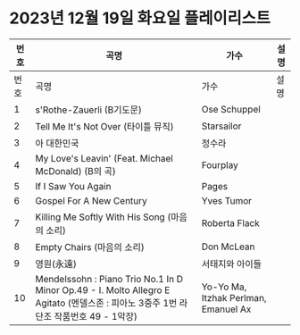 # 2023년 12월 19일 화요일 플레이리스트

| 번호 | 곡명 | 가수 | 설명 |
|------|------|------|------|
| 번호 | 곡명 | 가수 | 설명 |
| 1 | s'Rothe-Zauerli (B기도문) | Ose Schuppel |  |
| 2 | Tell Me It's Not Over (타이틀 뮤직) | Starsailor |  |
| 3 | 아 대한민국 | 정수라 |  |
| 4 | My Love's Leavin' (Feat. Michael McDonald) (B의 곡) | Fourplay |  |
| 5 | If I Saw You Again | Pages |  |
| 6 | Gospel For A New Century | Yves Tumor |  |
| 7 | Killing Me Softly With His Song (마음의 소리) | Roberta Flack |  |
| 8 | Empty Chairs (마음의 소리) | Don McLean |  |
| 9 | 영원(永遠) | 서태지와 아이들 |  |
| 10 | Mendelssohn : Piano Trio No.1 In D Minor Op.49 - I. Molto Allegro E Agitato (멘델스존 : 피아노 3중주 1번 라단조 작품번호 49 - 1악장) | Yo-Yo Ma, Itzhak Perlman, Emanuel Ax |  |
